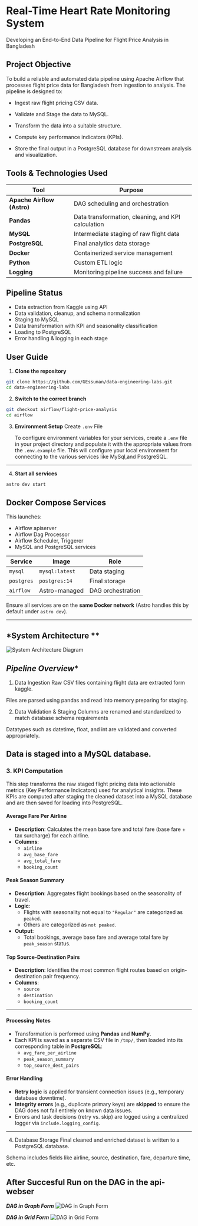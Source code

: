 
# Real-Time Heart Rate Monitoring System

Developing an End-to-End Data Pipeline for Flight Price Analysis in Bangladesh

## **Project Objective**
To build a reliable and automated data pipeline using Apache Airflow that processes flight price data for Bangladesh from ingestion to analysis. The pipeline is designed to:

- Ingest raw flight pricing CSV data.

- Validate and Stage the data to MySQL.

- Transform the data into a suitable structure.

- Compute key performance indicators (KPIs).

- Store the final output in a PostgreSQL database for downstream analysis and visualization.





## **Tools & Technologies Used**
| Tool           | Purpose                                  |
|----------------|-------------------------------------------|
| **Apache Airflow (Astro)** | DAG scheduling and orchestration     |
| **Pandas**      | Data transformation, cleaning, and KPI calculation |
| **MySQL**       | Intermediate staging of raw flight data  |
| **PostgreSQL**  | Final analytics data storage             |
| **Docker**      | Containerized service management         |
| **Python**      | Custom ETL logic                         |
| **Logging**     | Monitoring pipeline success and failure  |

##  Pipeline Status

- Data extraction from Kaggle using API  
- Data validation, cleanup, and schema normalization  
- Staging to MySQL  
- Data transformation with KPI and seasonality classification  
- Loading to PostgreSQL  
- Error handling & logging in each stage

## **User Guide**

1. **Clone the repository**  
```bash
git clone https://github.com/GEssuman/data-engineering-labs.git
cd data-engineering-labs
```

2. **Switch to the correct branch** 
```bash
git checkout airflow/flight-price-analysis
cd airflow
```


3. **Environment Setup**
Create `.env` File

   To configure environment variables for your services, create a `.env` file in your project directory and populate it with the appropriate values from the `.env.example` file. This will configure your local environment for connecting to the various services like MySql,and PostgreSQL.
---


4. **Start all services**  
```bash
astro dev start
```

## **Docker Compose Services**

This launches:
- Airflow apiserver
- Airflow Dag Processor
- Airflow Scheduler, Triggerer
- MySQL and PostgreSQL services

| Service     | Image             | Role                  |
|-------------|------------------|-----------------------|
| `mysql`     | `mysql:latest`   | Data staging          |
| `postgres`  | `postgres:14`    | Final storage         |
| `airflow`   | Astro-managed    | DAG orchestration     |

 Ensure all services are on the **same Docker network** (Astro handles this by default under `astro dev`).

---
## *System Architecture **
![System Architecture Diagram](../docs/Airflow%20Project_%20Flight%20Price%20Analysis%20.drawio.png)


## *Pipeline Overview**
1. Data Ingestion
Raw CSV files containing flight data are extracted form kaggle.

Files are parsed using pandas and read into memory preparing for staging.


2. Data Validation & Staging
Columns are renamed and standardized to match database schema requirements

Datatypes such as datetime, float, and int are validated and converted appropriately.

Data is staged into a MySQL database.
---

### 3. KPI Computation

This step transforms the raw staged flight pricing data into actionable metrics (Key Performance Indicators) used for analytical insights. These KPIs are computed after staging the cleaned dataset into a MySQL database and are then saved for loading into PostgreSQL.

#### Average Fare Per Airline
- **Description**: Calculates the mean base fare and total fare (base fare + tax surcharge) for each airline.
- **Columns**:
  - `airline`
  - `avg_base_fare`
  - `avg_total_fare`
  - `booking_count`

#### Peak Season Summary
- **Description**: Aggregates flight bookings based on the seasonality of travel.
- **Logic**:
  - Flights with seasonality not equal to `"Regular"` are categorized as `peaked`.
  - Others are categorized as `not peaked`.
- **Output**:
  - Total bookings, average base fare and average total fare by `peak_season` status.

#### Top Source-Destination Pairs
- **Description**: Identifies the most common flight routes based on origin-destination pair frequency.
- **Columns**:
  - `source`
  - `destination`
  - `booking_count`

---

#### Processing Notes
- Transformation is performed using **Pandas** and **NumPy**.
- Each KPI is saved as a separate CSV file in `/tmp/`, then loaded into its corresponding table in **PostgreSQL**:
  - `avg_fare_per_airline`
  - `peak_season_summary`
  - `top_source_dest_pairs`

#### Error Handling
- **Retry logic** is applied for transient connection issues (e.g., temporary database downtime).
- **Integrity errors** (e.g., duplicate primary keys) are **skipped** to ensure the DAG does not fail entirely on known data issues.
- Errors and task decisions (retry vs. skip) are logged using a centralized logger via `include.logging_config`.

---


4. Database Storage
Final cleaned and enriched dataset is written to a PostgreSQL database.

Schema includes fields like airline, source, destination, fare, departure time, etc.


## After Succesful Run on the DAG in the api-webser

***DAG in Graph Form***
![DAG in Graph Form](../docs/Final_DAG_graph.png)


***DAG in Grid Form***
![DAG in Grid Form](../docs/Final_DAG_grid.png)